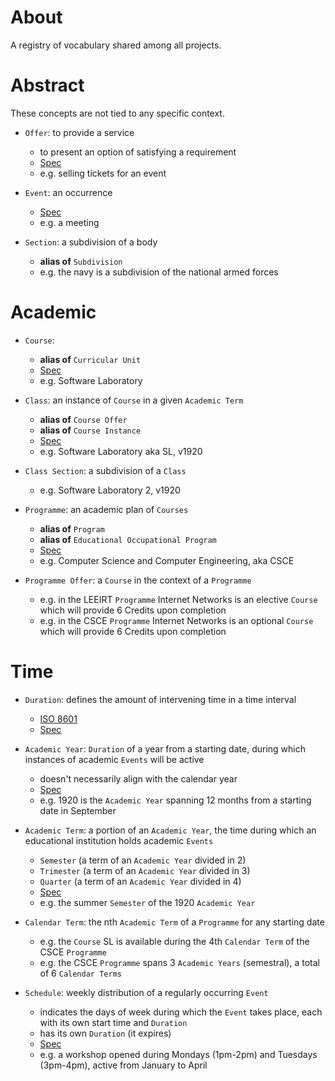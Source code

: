 # About
A registry of vocabulary shared among all projects.

# Abstract
These concepts are not tied to any specific context.

* `Offer`: to provide a service
	- to present an option of satisfying a requirement
	- [Spec](https://schema.org/Offer)
	- e.g. selling tickets for an event

* `Event`: an occurrence
	- [Spec](https://schema.org/Event)
	- e.g. a meeting

* `Section`: a subdivision of a body
	- **alias of** `Subdivision`
	- e.g. the navy is a subdivision of the national armed forces

# Academic
* `Course`: 
	- **alias of** `Curricular Unit`
	- [Spec](https://schema.org/Course)
	- e.g. Software Laboratory

* `Class`: an instance of `Course` in a given `Academic Term`
	- **alias of** `Course Offer`
	- **alias of** `Course Instance`
	- [Spec](https://schema.org/CourseInstance)
	- e.g. Software Laboratory aka SL, v1920

* `Class Section`: a subdivision of a `Class`
	- e.g. Software Laboratory 2, v1920

* `Programme`: an academic plan of `Courses`
	- **alias of** `Program`
	- **alias of** `Educational Occupational Program`
	- [Spec](https://schema.org/EducationalOccupationalProgram)
	- e.g. Computer Science and Computer Engineering, aka CSCE

* `Programme Offer`: a `Course` in the context of a `Programme`
	- e.g. in the LEEIRT `Programme` Internet Networks is an elective `Course` which will provide 6 Credits upon completion
	- e.g. in the CSCE `Programme` Internet Networks is an optional `Course` which will provide 6 Credits upon completion
	
# Time
* `Duration`: defines the amount of intervening time in a time interval
	- [ISO 8601](https://en.wikipedia.org/wiki/ISO_8601#Durations)
	- [Spec](https://schema.org/Duration)

* `Academic Year`: `Duration` of a year from a starting date, during which instances of academic `Events` will be active
	- doesn't necessarily align with the calendar year
	- [Spec](https://en.wikipedia.org/wiki/Academic_year)
	- e.g. 1920 is the `Academic Year` spanning 12 months from a starting date in September

* `Academic Term`: a portion of an `Academic Year`, the time during which an educational institution holds academic `Events`
	- `Semester` (a term of an `Academic Year` divided in 2)
	- `Trimester` (a term of an `Academic Year` divided in 3)
	- `Quarter` (a term of an `Academic Year` divided in 4)
	- [Spec](https://en.wikipedia.org/wiki/Academic_term)
	- e.g. the summer `Semester` of the 1920 `Academic Year`
	
* `Calendar Term`: the nth `Academic Term` of a `Programme` for any starting date
	- e.g. the `Course` SL is available during the 4th `Calendar Term` of the CSCE `Programme`
	- e.g. the CSCE `Programme` spans 3 `Academic Years` (semestral), a total of 6 `Calendar Terms`
	
* `Schedule`: weekly distribution of a regularly occurring `Event`
	- indicates the days of week during which the `Event` takes place, each with its own start time and `Duration`
	- has its own `Duration` (it expires)
	- [Spec](https://schema.org/Schedule)
	- e.g. a workshop opened during Mondays (1pm-2pm) and Tuesdays (3pm-4pm), active from January to April
